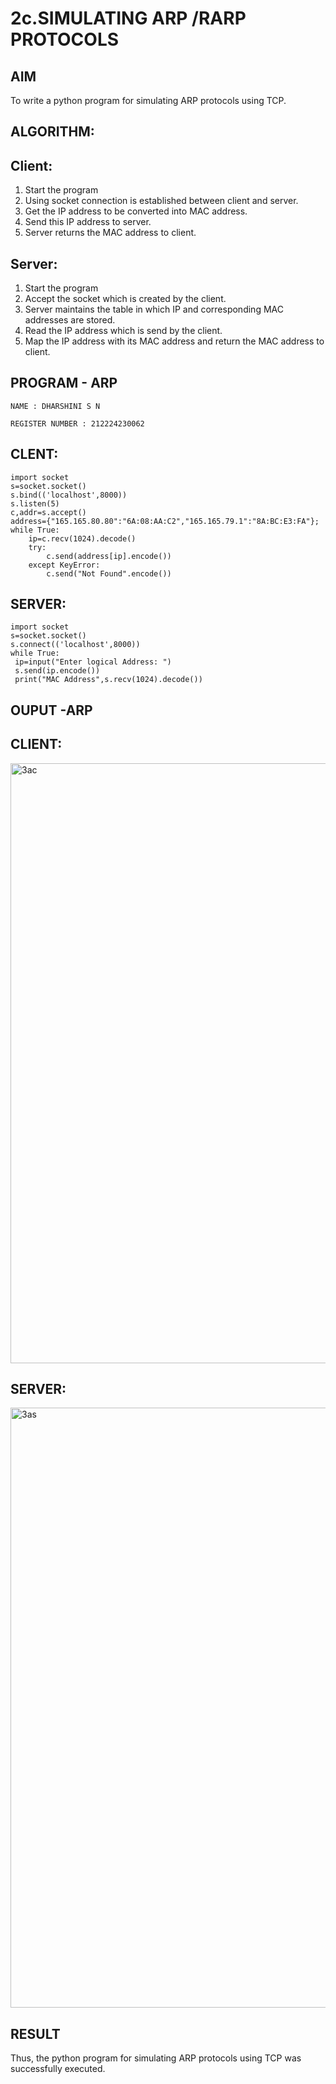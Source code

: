 # 2c.SIMULATING ARP /RARP PROTOCOLS
## AIM
To write a python program for simulating ARP protocols using TCP.
## ALGORITHM:
## Client:
1. Start the program
2. Using socket connection is established between client and server.
3. Get the IP address to be converted into MAC address.
4. Send this IP address to server.
5. Server returns the MAC address to client.
## Server:
1. Start the program
2. Accept the socket which is created by the client.
3. Server maintains the table in which IP and corresponding MAC addresses are
stored.
4. Read the IP address which is send by the client.
5. Map the IP address with its MAC address and return the MAC address to client.
## PROGRAM - ARP
```
NAME : DHARSHINI S N

REGISTER NUMBER : 212224230062
```
## CLENT:
```
import socket 
s=socket.socket()
s.bind(('localhost',8000))
s.listen(5)
c,addr=s.accept()
address={"165.165.80.80":"6A:08:AA:C2","165.165.79.1":"8A:BC:E3:FA"};
while True:
    ip=c.recv(1024).decode()
    try:
        c.send(address[ip].encode())
    except KeyError:
        c.send("Not Found".encode())
```
## SERVER:
```
import socket
s=socket.socket()
s.connect(('localhost',8000))
while True:
 ip=input("Enter logical Address: ")
 s.send(ip.encode())
 print("MAC Address",s.recv(1024).decode())
```
## OUPUT -ARP
## CLIENT:
<img width="960" alt="3ac" src="https://github.com/user-attachments/assets/cbba22a0-65d7-4327-aec8-6d0d2600fe18">

## SERVER:

<img width="960" alt="3as" src="https://github.com/user-attachments/assets/e67b9840-8e03-4435-a29e-96a45cac76ac">

## RESULT
Thus, the python program for simulating ARP protocols using TCP was successfully 
executed.
